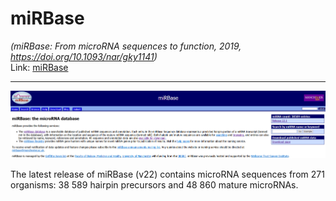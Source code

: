 # miRBase

*(miRBase: From microRNA sequences to function, 2019, https://doi.org/10.1093/nar/gky1141)*
\
Link: [miRBase](https://mirbase.org/)

---

![](../images/miRBase.png)

The latest release of miRBase (v22) contains microRNA sequences from 271 organisms: 38 589 hairpin precursors and 48 860 mature microRNAs.
